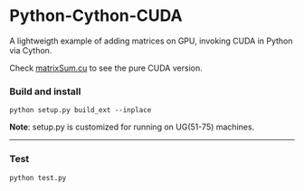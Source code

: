 # Python-Cython-CUDA

A lightweigth example of adding matrices on GPU, invoking CUDA in Python via Cython. 

Check [matrixSum.cu](https://github.com/Shuo-Niu/CUDA/blob/master/matrixSum.cu) to see the pure CUDA version.
### Build and install
```python setup.py build_ext --inplace```

**Note**: setup.py is customized for running on UG(51-75) machines.

---
### Test
```python test.py```
